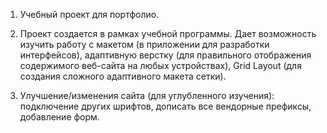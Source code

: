 1. Учебный проект для портфолио.

2. Проект создается в рамках учебной программы. Дает возможность изучить работу с макетом (в приложении для разработки интерфейсов), адаптивную верстку (для правильного отображения содержимого веб-сайта на любых устройствах), Grid Layout (для создания сложного адаптивного макета сетки).

3. Улучшение/изменения сайта (для углубленного изучения): подключение других шрифтов, дописать все вендорные префиксы, добавление форм.


